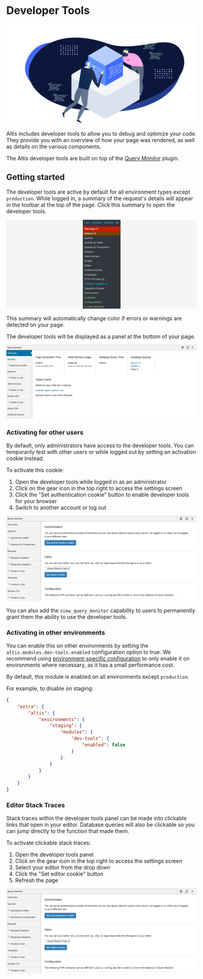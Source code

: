 # Developer Tools

![](./assets/banner-dev-tools.png)

Altis includes developer tools to allow you to debug and optimize your code. They provide you with an overview of how your page was rendered, as well as details on the various components.


The Altis developer tools are built on top of the [Query Monitor](https://querymonitor.com/) plugin.


## Getting started

The developer tools are active by default for all environment types except `production`. While logged in, a summary of the request's details will appear in the toolbar at the top of the page. Click this summary to open the developer tools.

![Screenshot of the developer tools toolbar item](./assets/toolbar.png)

This summary will automatically change color if errors or warnings are detected on your page.

The developer tools will be displayed as a panel at the bottom of your page.

![Screenshot of the developer tools panel](./assets/qm-overview.png)


### Activating for other users

By default, only administrators have access to the developer tools. You can temporarily test with other users or while logged out by setting an activation cookie instead.

To activate this cookie:

1. Open the developer tools while logged in as an administrator
2. Click on the gear icon in the top right to access the settings screen
3. Click the "Set authentication cookie" button to enable developer tools for your browser
4. Switch to another account or log out

![Screenshot of the developer tools panel](./assets/qm-settings.png)

You can also add the `view_query_monitor` capability to users to permanently grant them the ability to use the developer tools.


### Activating in other environments

You can enable this on other environments by setting the `altis.modules.dev-tools.enabled` configuration option to true. We recommend using [environment-specific configuration](docs://getting-started/configuration.md#environment-specific-configuration) to only enable it on environments where necessary, as it has a small performance cost.

By default, this module is enabled on all environments except `production`.

For example, to disable on staging:

```json
{
	"extra": {
		"altis": {
			"environments": {
				"staging": {
					"modules": {
						"dev-tools": {
							"enabled": false
						}
					}
				}
			}
		}
	}
}
```


### Editor Stack Traces

Stack traces within the developer tools panel can be made into clickable links that open in your editor. Database queries will also be clickable so you can jump directly to the function that made them.

To activate clickable stack traces:

1. Open the developer tools panel
2. Click on the gear icon in the top right to access the settings screen
3. Select your editor from the drop down
4. Click the "Set editor cookie" button
5. Refresh the page

![Screenshot of the developer tools panel](./assets/qm-settings.png)
